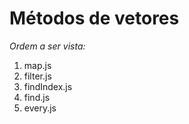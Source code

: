 # Métodos de vetores

*Ordem a ser vista:*
1. map.js
2. filter.js
3. findIndex.js
4. find.js
5. every.js